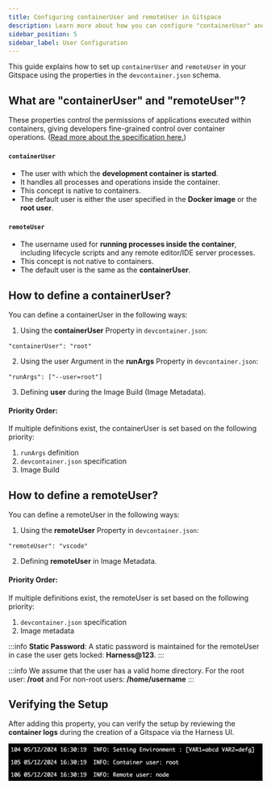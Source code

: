 ```yaml
---
title: Configuring containerUser and remoteUser in Gitspace
description: Learn more about how you can configure "containerUser" and "remoteUser" in your Gitspace.
sidebar_position: 5
sidebar_label: User Configuration
---
```


This guide explains how to set up ```containerUser``` and ```remoteUser``` in your Gitspace using the properties in the ```devcontainer.json``` schema.

## What are "containerUser" and "remoteUser"?
These properties control the permissions of applications executed within containers, giving developers fine-grained control over container operations. ([Read more about the specification here.](https://containers.dev/implementors/spec/))

#### ```containerUser```
- The user with which the **development container is started**.
- It handles all processes and operations inside the container.
- This concept is native to containers.
- The default user is either the user specified in the **Docker image** or the **root user**.


#### ```remoteUser```
- The username used for **running processes inside the container**, including lifecycle scripts and any remote editor/IDE server processes.
- This concept is not native to containers.
- The default user is the same as the **containerUser**.

## How to define a containerUser?
You can define a containerUser in the following ways:
1. Using the **containerUser** Property in ```devcontainer.json```:
```
"containerUser": "root"
```
2. Using the user Argument in the **runArgs** Property in ```devcontainer.json```:
```
"runArgs": ["--user=root"]
```
3. Defining **user** during the Image Build (Image Metadata).

#### Priority Order:
If multiple definitions exist, the containerUser is set based on the following priority:
1. ```runArgs``` definition
2. ```devcontainer.json``` specification
3. Image Build

## How to define a remoteUser?
You can define a remoteUser in the following ways:
1. Using the **remoteUser** Property in ```devcontainer.json```:
```
"remoteUser": "vscode"
```
2. Defining **remoteUser** in Image Metadata.

#### Priority Order:
If multiple definitions exist, the remoteUser is set based on the following priority:
1. ```devcontainer.json``` specification
2. Image metadata

:::info
**Static Password**: A static password is maintained for the remoteUser in case the user gets locked: **Harness@123**.
:::

:::info
We assume that the user has a valid home directory. For the root user: **/root** and For non-root users: **/home/username**
:::

## Verifying the Setup
After adding this property, you can verify the setup by reviewing the **container logs** during the creation of a Gitspace via the Harness UI.

![](./static/runargs-2.png)

